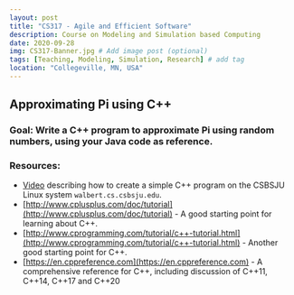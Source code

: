 ```yaml
---
layout: post
title: "CS317 - Agile and Efficient Software"
description: Course on Modeling and Simulation based Computing
date: 2020-09-28
img: CS317-Banner.jpg # Add image post (optional)
tags: [Teaching, Modeling, Simulation, Research] # add tag
location: "Collegeville, MN, USA"
---
```


## Approximating Pi using C++

### Goal: Write a C++ program to approximate Pi using random numbers, using your Java code as reference.

### Resources:
- [Video](./MyFirstCppProgram.mp4) describing how to create a simple C++ program on the CSBSJU Linux system ``walbert.cs.csbsju.edu``.
- [http://www.cplusplus.com/doc/tutorial](http://www.cplusplus.com/doc/tutorial) - A good starting point for learning about C++.
- [http://www.cprogramming.com/tutorial/c++-tutorial.html](http://www.cprogramming.com/tutorial/c++-tutorial.html) - Another good starting point for C++.
- [https://en.cppreference.com](https://en.cppreference.com) - A comprehensive reference for C++, including discussion of C++11, C++14, C++17 and C++20
